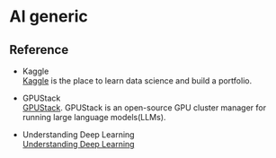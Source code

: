 # AI generic

## Reference
+ Kaggle  
    [Kaggle](https://www.kaggle.com/) is the place to learn data science and build a portfolio.  

+ GPUStack  
    [GPUStack](https://docs.gpustack.ai/overview/). GPUStack is an open-source GPU cluster manager for running large language models(LLMs).  

+ Understanding Deep Learning  
    [Understanding Deep Learning](https://udlbook.github.io/udlbook/)  